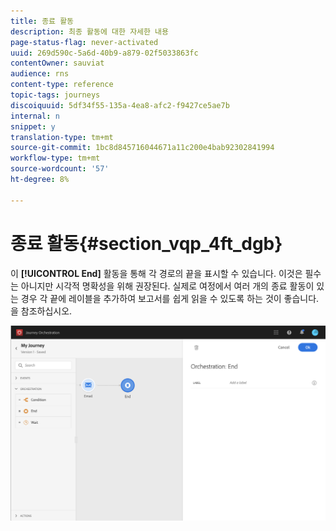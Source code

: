 ```yaml
---
title: 종료 활동
description: 최종 활동에 대한 자세한 내용
page-status-flag: never-activated
uuid: 269d590c-5a6d-40b9-a879-02f5033863fc
contentOwner: sauviat
audience: rns
content-type: reference
topic-tags: journeys
discoiquuid: 5df34f55-135a-4ea8-afc2-f9427ce5ae7b
internal: n
snippet: y
translation-type: tm+mt
source-git-commit: 1bc8d845716044671a11c200e4bab92302841994
workflow-type: tm+mt
source-wordcount: '57'
ht-degree: 8%

---
```



# 종료 활동{#section_vqp_4ft_dgb}

이 **[!UICONTROL End]** 활동을 통해 각 경로의 끝을 표시할 수 있습니다. 이것은 필수는 아니지만 시각적 명확성을 위해 권장된다. 실제로 여정에서 여러 개의 종료 활동이 있는 경우 각 끝에 레이블을 추가하여 보고서를 쉽게 읽을 수 있도록 하는 것이 좋습니다. [](../reporting/about-journey-reports.md)을 참조하십시오.

![](../assets/journey54.png)
